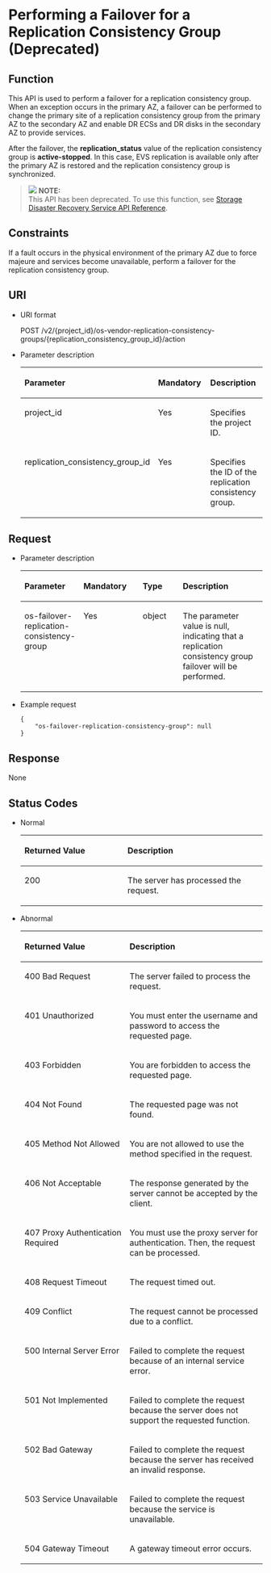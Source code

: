 # Performing a Failover for a Replication Consistency Group \(Deprecated\)<a name="evs_04_2054"></a>

## Function<a name="en-us_topic_0079692914_section58179688"></a>

This API is used to perform a failover for a replication consistency group. When an exception occurs in the primary AZ, a failover can be performed to change the primary site of a replication consistency group from the primary AZ to the secondary AZ and enable DR ECSs and DR disks in the secondary AZ to provide services.

After the failover, the  **replication\_status**  value of the replication consistency group is  **active-stopped**. In this case, EVS replication is available only after the primary AZ is restored and the replication consistency group is synchronized.

>![](/images/icon-note.gif) **NOTE:**   
>This API has been deprecated. To use this function, see  [Storage Disaster Recovery Service API Reference](https://docs.otc.t-systems.com/en-us/api/sdrs/en-us_topic_0108184470.html).  

## Constraints<a name="en-us_topic_0079692914_section190881"></a>

If a fault occurs in the physical environment of the primary AZ due to force majeure and services become unavailable, perform a failover for the replication consistency group.

## URI<a name="en-us_topic_0079692914_section1717931"></a>

-   URI format

    POST /v2/\{project\_id\}/os-vendor-replication-consistency-groups/\{replication\_consistency\_group\_id\}/action

-   Parameter description

    <a name="en-us_topic_0079692914_table52733512"></a>
    <table><thead align="left"><tr id="en-us_topic_0079692914_row61408172"><th class="cellrowborder" valign="top" width="26.51%" id="mcps1.1.4.1.1"><p id="en-us_topic_0079692914_p8006030"><a name="en-us_topic_0079692914_p8006030"></a><a name="en-us_topic_0079692914_p8006030"></a>Parameter</p>
    </th>
    <th class="cellrowborder" valign="top" width="30.12%" id="mcps1.1.4.1.2"><p id="en-us_topic_0079692914_p44508680"><a name="en-us_topic_0079692914_p44508680"></a><a name="en-us_topic_0079692914_p44508680"></a>Mandatory</p>
    </th>
    <th class="cellrowborder" valign="top" width="43.37%" id="mcps1.1.4.1.3"><p id="en-us_topic_0079692914_p30787047"><a name="en-us_topic_0079692914_p30787047"></a><a name="en-us_topic_0079692914_p30787047"></a>Description</p>
    </th>
    </tr>
    </thead>
    <tbody><tr id="en-us_topic_0079692914_row10722842"><td class="cellrowborder" valign="top" width="26.51%" headers="mcps1.1.4.1.1 "><p id="en-us_topic_0079692914_p63243911"><a name="en-us_topic_0079692914_p63243911"></a><a name="en-us_topic_0079692914_p63243911"></a>project_id</p>
    </td>
    <td class="cellrowborder" valign="top" width="30.12%" headers="mcps1.1.4.1.2 "><p id="en-us_topic_0079692914_p49048231144922"><a name="en-us_topic_0079692914_p49048231144922"></a><a name="en-us_topic_0079692914_p49048231144922"></a>Yes</p>
    </td>
    <td class="cellrowborder" valign="top" width="43.37%" headers="mcps1.1.4.1.3 "><p id="en-us_topic_0079692914_p6705199"><a name="en-us_topic_0079692914_p6705199"></a><a name="en-us_topic_0079692914_p6705199"></a>Specifies the project ID.</p>
    </td>
    </tr>
    <tr id="en-us_topic_0079692914_row60346796"><td class="cellrowborder" valign="top" width="26.51%" headers="mcps1.1.4.1.1 "><p id="en-us_topic_0079692914_p44477328203329"><a name="en-us_topic_0079692914_p44477328203329"></a><a name="en-us_topic_0079692914_p44477328203329"></a>replication_consistency_group_id</p>
    </td>
    <td class="cellrowborder" valign="top" width="30.12%" headers="mcps1.1.4.1.2 "><p id="en-us_topic_0079692914_p60141268"><a name="en-us_topic_0079692914_p60141268"></a><a name="en-us_topic_0079692914_p60141268"></a>Yes</p>
    </td>
    <td class="cellrowborder" valign="top" width="43.37%" headers="mcps1.1.4.1.3 "><p id="en-us_topic_0079692914_p53848109"><a name="en-us_topic_0079692914_p53848109"></a><a name="en-us_topic_0079692914_p53848109"></a>Specifies the ID of the replication consistency group.</p>
    </td>
    </tr>
    </tbody>
    </table>


## Request<a name="en-us_topic_0079692914_section15461386"></a>

-   Parameter description

    <a name="en-us_topic_0079692914_table36388601"></a>
    <table><thead align="left"><tr id="en-us_topic_0079692914_row57077814"><th class="cellrowborder" valign="top" width="22.772277227722775%" id="mcps1.1.5.1.1"><p id="en-us_topic_0079692914_p44382233144940"><a name="en-us_topic_0079692914_p44382233144940"></a><a name="en-us_topic_0079692914_p44382233144940"></a>Parameter</p>
    </th>
    <th class="cellrowborder" valign="top" width="24.752475247524753%" id="mcps1.1.5.1.2"><p id="en-us_topic_0079692914_p38191126144940"><a name="en-us_topic_0079692914_p38191126144940"></a><a name="en-us_topic_0079692914_p38191126144940"></a>Mandatory</p>
    </th>
    <th class="cellrowborder" valign="top" width="16.831683168316832%" id="mcps1.1.5.1.3"><p id="en-us_topic_0079692914_p6473520144940"><a name="en-us_topic_0079692914_p6473520144940"></a><a name="en-us_topic_0079692914_p6473520144940"></a>Type</p>
    </th>
    <th class="cellrowborder" valign="top" width="35.64356435643564%" id="mcps1.1.5.1.4"><p id="en-us_topic_0079692914_p54593102144940"><a name="en-us_topic_0079692914_p54593102144940"></a><a name="en-us_topic_0079692914_p54593102144940"></a>Description</p>
    </th>
    </tr>
    </thead>
    <tbody><tr id="en-us_topic_0079692914_row16612996"><td class="cellrowborder" valign="top" width="22.772277227722775%" headers="mcps1.1.5.1.1 "><p id="en-us_topic_0079692914_p33260916203358"><a name="en-us_topic_0079692914_p33260916203358"></a><a name="en-us_topic_0079692914_p33260916203358"></a>os-failover-replication-consistency-group</p>
    </td>
    <td class="cellrowborder" valign="top" width="24.752475247524753%" headers="mcps1.1.5.1.2 "><p id="en-us_topic_0079692914_p13072760"><a name="en-us_topic_0079692914_p13072760"></a><a name="en-us_topic_0079692914_p13072760"></a>Yes</p>
    </td>
    <td class="cellrowborder" valign="top" width="16.831683168316832%" headers="mcps1.1.5.1.3 "><p id="en-us_topic_0079692914_p52260639"><a name="en-us_topic_0079692914_p52260639"></a><a name="en-us_topic_0079692914_p52260639"></a>object</p>
    </td>
    <td class="cellrowborder" valign="top" width="35.64356435643564%" headers="mcps1.1.5.1.4 "><p id="en-us_topic_0079692914_p4706321820347"><a name="en-us_topic_0079692914_p4706321820347"></a><a name="en-us_topic_0079692914_p4706321820347"></a>The parameter value is null, indicating that a replication consistency group failover will be performed.</p>
    </td>
    </tr>
    </tbody>
    </table>


-   Example request

    ```
    {
        "os-failover-replication-consistency-group": null
    }
    ```


## Response<a name="en-us_topic_0079692914_section4934750"></a>

None

## Status Codes<a name="en-us_topic_0079692914_section44412752"></a>

-   Normal

    <a name="evs_04_2046_table4315991194956"></a>
    <table><thead align="left"><tr id="evs_04_2046_row2336641294956"><th class="cellrowborder" valign="top" width="42.59%" id="mcps1.1.3.1.1"><p id="evs_04_2046_p1363125894956"><a name="evs_04_2046_p1363125894956"></a><a name="evs_04_2046_p1363125894956"></a>Returned Value</p>
    </th>
    <th class="cellrowborder" valign="top" width="57.410000000000004%" id="mcps1.1.3.1.2"><p id="evs_04_2046_p3039012494956"><a name="evs_04_2046_p3039012494956"></a><a name="evs_04_2046_p3039012494956"></a>Description</p>
    </th>
    </tr>
    </thead>
    <tbody><tr id="evs_04_2046_row507566794956"><td class="cellrowborder" valign="top" width="42.59%" headers="mcps1.1.3.1.1 "><p id="evs_04_2046_p847584694956"><a name="evs_04_2046_p847584694956"></a><a name="evs_04_2046_p847584694956"></a>200</p>
    </td>
    <td class="cellrowborder" valign="top" width="57.410000000000004%" headers="mcps1.1.3.1.2 "><p id="evs_04_2046_p1545496394956"><a name="evs_04_2046_p1545496394956"></a><a name="evs_04_2046_p1545496394956"></a>The server has processed the request.</p>
    </td>
    </tr>
    </tbody>
    </table>

-   Abnormal

    <a name="evs_04_2044_table22458872203835"></a>
    <table><thead align="left"><tr id="evs_04_2044_row35704554203835"><th class="cellrowborder" valign="top" width="43.419999999999995%" id="mcps1.1.3.1.1"><p id="evs_04_2044_p6387753203835"><a name="evs_04_2044_p6387753203835"></a><a name="evs_04_2044_p6387753203835"></a>Returned Value</p>
    </th>
    <th class="cellrowborder" valign="top" width="56.58%" id="mcps1.1.3.1.2"><p id="evs_04_2044_p47646009203835"><a name="evs_04_2044_p47646009203835"></a><a name="evs_04_2044_p47646009203835"></a>Description</p>
    </th>
    </tr>
    </thead>
    <tbody><tr id="evs_04_2044_row34121538203835"><td class="cellrowborder" valign="top" width="43.419999999999995%" headers="mcps1.1.3.1.1 "><p id="evs_04_2044_p12381163203835"><a name="evs_04_2044_p12381163203835"></a><a name="evs_04_2044_p12381163203835"></a>400 Bad Request</p>
    </td>
    <td class="cellrowborder" valign="top" width="56.58%" headers="mcps1.1.3.1.2 "><p id="evs_04_2044_p63350108203835"><a name="evs_04_2044_p63350108203835"></a><a name="evs_04_2044_p63350108203835"></a>The server failed to process the request.</p>
    </td>
    </tr>
    <tr id="evs_04_2044_row33280063203835"><td class="cellrowborder" valign="top" width="43.419999999999995%" headers="mcps1.1.3.1.1 "><p id="evs_04_2044_p11330608203835"><a name="evs_04_2044_p11330608203835"></a><a name="evs_04_2044_p11330608203835"></a>401 Unauthorized</p>
    </td>
    <td class="cellrowborder" valign="top" width="56.58%" headers="mcps1.1.3.1.2 "><p id="evs_04_2044_p45364094203835"><a name="evs_04_2044_p45364094203835"></a><a name="evs_04_2044_p45364094203835"></a>You must enter the username and password to access the requested page.</p>
    </td>
    </tr>
    <tr id="evs_04_2044_row5623667203835"><td class="cellrowborder" valign="top" width="43.419999999999995%" headers="mcps1.1.3.1.1 "><p id="evs_04_2044_p52863895203835"><a name="evs_04_2044_p52863895203835"></a><a name="evs_04_2044_p52863895203835"></a>403 Forbidden</p>
    </td>
    <td class="cellrowborder" valign="top" width="56.58%" headers="mcps1.1.3.1.2 "><p id="evs_04_2044_p54117066203835"><a name="evs_04_2044_p54117066203835"></a><a name="evs_04_2044_p54117066203835"></a>You are forbidden to access the requested page.</p>
    </td>
    </tr>
    <tr id="evs_04_2044_row17291554203835"><td class="cellrowborder" valign="top" width="43.419999999999995%" headers="mcps1.1.3.1.1 "><p id="evs_04_2044_p58438642203835"><a name="evs_04_2044_p58438642203835"></a><a name="evs_04_2044_p58438642203835"></a>404 Not Found</p>
    </td>
    <td class="cellrowborder" valign="top" width="56.58%" headers="mcps1.1.3.1.2 "><p id="evs_04_2044_p35909542203835"><a name="evs_04_2044_p35909542203835"></a><a name="evs_04_2044_p35909542203835"></a>The requested page was not found.</p>
    </td>
    </tr>
    <tr id="evs_04_2044_row54750425203835"><td class="cellrowborder" valign="top" width="43.419999999999995%" headers="mcps1.1.3.1.1 "><p id="evs_04_2044_p5599455203835"><a name="evs_04_2044_p5599455203835"></a><a name="evs_04_2044_p5599455203835"></a>405 Method Not Allowed</p>
    </td>
    <td class="cellrowborder" valign="top" width="56.58%" headers="mcps1.1.3.1.2 "><p id="evs_04_2044_p50902717203835"><a name="evs_04_2044_p50902717203835"></a><a name="evs_04_2044_p50902717203835"></a>You are not allowed to use the method specified in the request.</p>
    </td>
    </tr>
    <tr id="evs_04_2044_row55471277203835"><td class="cellrowborder" valign="top" width="43.419999999999995%" headers="mcps1.1.3.1.1 "><p id="evs_04_2044_p63988484203835"><a name="evs_04_2044_p63988484203835"></a><a name="evs_04_2044_p63988484203835"></a>406 Not Acceptable</p>
    </td>
    <td class="cellrowborder" valign="top" width="56.58%" headers="mcps1.1.3.1.2 "><p id="evs_04_2044_p15684678203835"><a name="evs_04_2044_p15684678203835"></a><a name="evs_04_2044_p15684678203835"></a>The response generated by the server cannot be accepted by the client.</p>
    </td>
    </tr>
    <tr id="evs_04_2044_row6944380203835"><td class="cellrowborder" valign="top" width="43.419999999999995%" headers="mcps1.1.3.1.1 "><p id="evs_04_2044_p25623884203835"><a name="evs_04_2044_p25623884203835"></a><a name="evs_04_2044_p25623884203835"></a>407 Proxy Authentication Required</p>
    </td>
    <td class="cellrowborder" valign="top" width="56.58%" headers="mcps1.1.3.1.2 "><p id="evs_04_2044_p62268733203835"><a name="evs_04_2044_p62268733203835"></a><a name="evs_04_2044_p62268733203835"></a>You must use the proxy server for authentication. Then, the request can be processed.</p>
    </td>
    </tr>
    <tr id="evs_04_2044_row23547689203835"><td class="cellrowborder" valign="top" width="43.419999999999995%" headers="mcps1.1.3.1.1 "><p id="evs_04_2044_p28314670203835"><a name="evs_04_2044_p28314670203835"></a><a name="evs_04_2044_p28314670203835"></a>408 Request Timeout</p>
    </td>
    <td class="cellrowborder" valign="top" width="56.58%" headers="mcps1.1.3.1.2 "><p id="evs_04_2044_p11786919203835"><a name="evs_04_2044_p11786919203835"></a><a name="evs_04_2044_p11786919203835"></a>The request timed out.</p>
    </td>
    </tr>
    <tr id="evs_04_2044_row38973411203835"><td class="cellrowborder" valign="top" width="43.419999999999995%" headers="mcps1.1.3.1.1 "><p id="evs_04_2044_p2729702203835"><a name="evs_04_2044_p2729702203835"></a><a name="evs_04_2044_p2729702203835"></a>409 Conflict</p>
    </td>
    <td class="cellrowborder" valign="top" width="56.58%" headers="mcps1.1.3.1.2 "><p id="evs_04_2044_p19779281203835"><a name="evs_04_2044_p19779281203835"></a><a name="evs_04_2044_p19779281203835"></a>The request cannot be processed due to a conflict.</p>
    </td>
    </tr>
    <tr id="evs_04_2044_row43795805203835"><td class="cellrowborder" valign="top" width="43.419999999999995%" headers="mcps1.1.3.1.1 "><p id="evs_04_2044_p57799353203835"><a name="evs_04_2044_p57799353203835"></a><a name="evs_04_2044_p57799353203835"></a>500 Internal Server Error</p>
    </td>
    <td class="cellrowborder" valign="top" width="56.58%" headers="mcps1.1.3.1.2 "><p id="evs_04_2044_p51235984203835"><a name="evs_04_2044_p51235984203835"></a><a name="evs_04_2044_p51235984203835"></a>Failed to complete the request because of an internal service error.</p>
    </td>
    </tr>
    <tr id="evs_04_2044_row58470678203835"><td class="cellrowborder" valign="top" width="43.419999999999995%" headers="mcps1.1.3.1.1 "><p id="evs_04_2044_p38504500203835"><a name="evs_04_2044_p38504500203835"></a><a name="evs_04_2044_p38504500203835"></a>501 Not Implemented</p>
    </td>
    <td class="cellrowborder" valign="top" width="56.58%" headers="mcps1.1.3.1.2 "><p id="evs_04_2044_p31856770203835"><a name="evs_04_2044_p31856770203835"></a><a name="evs_04_2044_p31856770203835"></a>Failed to complete the request because the server does not support the requested function.</p>
    </td>
    </tr>
    <tr id="evs_04_2044_row18275474203835"><td class="cellrowborder" valign="top" width="43.419999999999995%" headers="mcps1.1.3.1.1 "><p id="evs_04_2044_p3918444203835"><a name="evs_04_2044_p3918444203835"></a><a name="evs_04_2044_p3918444203835"></a>502 Bad Gateway</p>
    </td>
    <td class="cellrowborder" valign="top" width="56.58%" headers="mcps1.1.3.1.2 "><p id="evs_04_2044_p48958538203835"><a name="evs_04_2044_p48958538203835"></a><a name="evs_04_2044_p48958538203835"></a>Failed to complete the request because the server has received an invalid response.</p>
    </td>
    </tr>
    <tr id="evs_04_2044_row37973662203835"><td class="cellrowborder" valign="top" width="43.419999999999995%" headers="mcps1.1.3.1.1 "><p id="evs_04_2044_p55967806203835"><a name="evs_04_2044_p55967806203835"></a><a name="evs_04_2044_p55967806203835"></a>503 Service Unavailable</p>
    </td>
    <td class="cellrowborder" valign="top" width="56.58%" headers="mcps1.1.3.1.2 "><p id="evs_04_2044_p37098455203835"><a name="evs_04_2044_p37098455203835"></a><a name="evs_04_2044_p37098455203835"></a>Failed to complete the request because the service is unavailable.</p>
    </td>
    </tr>
    <tr id="evs_04_2044_row65450640203835"><td class="cellrowborder" valign="top" width="43.419999999999995%" headers="mcps1.1.3.1.1 "><p id="evs_04_2044_p67010448203835"><a name="evs_04_2044_p67010448203835"></a><a name="evs_04_2044_p67010448203835"></a>504 Gateway Timeout</p>
    </td>
    <td class="cellrowborder" valign="top" width="56.58%" headers="mcps1.1.3.1.2 "><p id="evs_04_2044_p59137180203835"><a name="evs_04_2044_p59137180203835"></a><a name="evs_04_2044_p59137180203835"></a>A gateway timeout error occurs.</p>
    </td>
    </tr>
    </tbody>
    </table>


